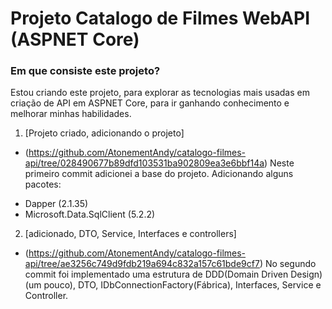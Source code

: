# Projeto Catalogo de Filmes WebAPI (ASPNET Core)

### Em que consiste este projeto?

Estou criando este projeto, para explorar as tecnologias mais usadas em criação de API em ASPNET Core, para ir ganhando conhecimento e melhorar minhas habilidades.

1. [Projeto criado, adicionando o projeto]
  * (https://github.com/AtonementAndy/catalogo-filmes-api/tree/028490677b89dfd103531ba902809ea3e6bbf14a)
Neste primeiro commit adicionei a base do projeto. Adicionando alguns pacotes:
- Dapper (2.1.35)
- Microsoft.Data.SqlClient (5.2.2)

2. [adicionado, DTO, Service, Interfaces e controllers]
  * (https://github.com/AtonementAndy/catalogo-filmes-api/tree/ae3256c749d9fdb219a694c832a157c61bde9cf7)
No segundo commit foi implementado uma estrutura de DDD(Domain Driven Design)(um pouco), DTO, IDbConnectionFactory(Fábrica), Interfaces, Service e Controller.

